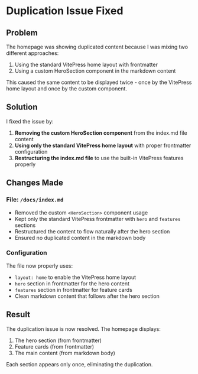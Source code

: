 # Duplication Issue Fixed

## Problem
The homepage was showing duplicated content because I was mixing two different approaches:
1. Using the standard VitePress home layout with frontmatter
2. Using a custom HeroSection component in the markdown content

This caused the same content to be displayed twice - once by the VitePress home layout and once by the custom component.

## Solution
I fixed the issue by:

1. **Removing the custom HeroSection component** from the index.md file content
2. **Using only the standard VitePress home layout** with proper frontmatter configuration
3. **Restructuring the index.md file** to use the built-in VitePress features properly

## Changes Made

### File: `/docs/index.md`
- Removed the custom `<HeroSection>` component usage
- Kept only the standard VitePress frontmatter with `hero` and `features` sections
- Restructured the content to flow naturally after the hero section
- Ensured no duplicated content in the markdown body

### Configuration
The file now properly uses:
- `layout: home` to enable the VitePress home layout
- `hero` section in frontmatter for the hero content
- `features` section in frontmatter for feature cards
- Clean markdown content that follows after the hero section

## Result
The duplication issue is now resolved. The homepage displays:
1. The hero section (from frontmatter)
2. Feature cards (from frontmatter)
3. The main content (from markdown body)

Each section appears only once, eliminating the duplication.